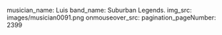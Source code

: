 musician_name: Luis
band_name: Suburban Legends.
img_src: images/musician0091.png
onmouseover_src: 
pagination_pageNumber: 2399